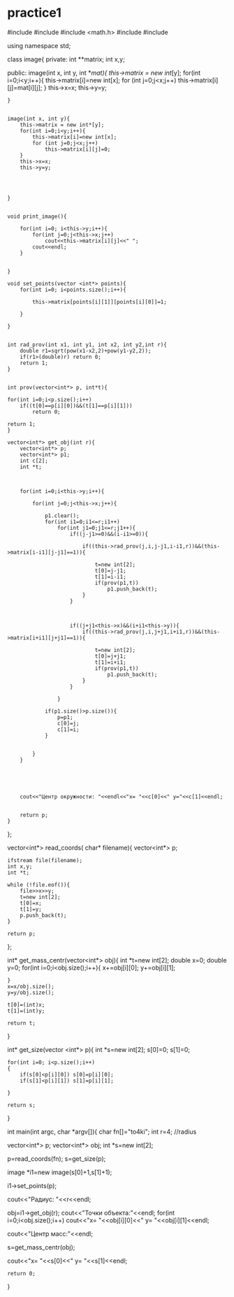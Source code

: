 # practice1
#include <cstdio>
#include <iostream>
#include <math.h>
#include <fstream>
#include <vector>

using namespace std;

class image{
private:
	int **matrix;
	int x,y;

public:
	image(int x, int y, int **mat){
		this->matrix = new int*[y];
		for(int i=0;i<y;i++){
			this->matrix[i]=new int[x];
			for (int j=0;j<x;j++)
				this->matrix[i][j]=mat[i][j];
		}
		this->x=x;
		this->y=y;




	}


	image(int x, int y){
		this->matrix = new int*[y];
		for(int i=0;i<y;i++){
			this->matrix[i]=new int[x];
			for (int j=0;j<x;j++)
				this->matrix[i][j]=0;
		}
		this->x=x;
		this->y=y;




	}


	void print_image(){

		for(int i=0; i<this->y;i++){
			for(int j=0;j<this->x;j++)
				cout<<this->matrix[i][j]<<" ";
			cout<<endl;
		}


	}

	void set_points(vector <int*> points){
		for(int i=0; i<points.size();i++){

			this->matrix[points[i][1]][points[i][0]]=1;

		}

	}


	int rad_prov(int x1, int y1, int x2, int y2,int r){
		double r1=sqrt(pow(x1-x2,2)+pow(y1-y2,2));
		if(r1>(double)r) return 0;
		return 1;
	}


	int prov(vector<int*> p, int*t){

	for(int i=0;i<p.size();i++)
		if((t[0]==p[i][0])&&(t[1]==p[i][1]))
			return 0;

	return 1;
	}

	vector<int*> get_obj(int r){
		vector<int*> p;
		vector<int*> p1;
		int c[2];
		int *t;
		
		

		for(int i=0;i<this->y;i++){

			for(int j=0;j<this->x;j++){
				
				p1.clear();
				for(int i1=0;i1<=r;i1++)
					for(int j1=0;j1<=r;j1++){
						if((j-j1>=0)&&(i-i1>=0)){
							
							if((this->rad_prov(j,i,j-j1,i-i1,r))&&(this->matrix[i-i1][j-j1]==1)){
								
								t=new int[2];
								t[0]=j-j1;
								t[1]=i-i1;
								if(prov(p1,t))
									p1.push_back(t);
							}
						}



						if((j+j1<this->x)&&(i+i1<this->y)){
							if((this->rad_prov(j,i,j+j1,i+i1,r))&&(this->matrix[i+i1][j+j1]==1)){
								
								t=new int[2];
								t[0]=j+j1;
								t[1]=i+i1;
								if(prov(p1,t))
									p1.push_back(t);
							}
						}
						
					}

				if(p1.size()>p.size()){
					p=p1;
					c[0]=j;
					c[1]=i;
				}


			}
		}





		cout<<"Центр окружности: "<<endl<<"x= "<<c[0]<<" y="<<c[1]<<endl;


		return p;
	}

};

vector<int*> read_coords( char* filename){
	vector<int*> p;
	
	
	ifstream file(filename);
	int x,y;
	int *t;
	
	while (!file.eof()){
		file>>x>>y;
		t=new int[2];
		t[0]=x;
		t[1]=y;
		p.push_back(t);
	}
	
	return p;
};

int* get_mass_centr(vector<int*> obj){
	int *t=new int[2];
	double x=0;
	double y=0;
	for(int i=0;i<obj.size();i++){
		x+=obj[i][0];
		y+=obj[i][1];

	}
	x=x/obj.size();
	y=y/obj.size();

	t[0]=(int)x;
	t[1]=(int)y;

	return t;
}


int* get_size(vector <int*> p){
	int *s=new int[2];
	s[0]=0;
	s[1]=0;

	for(int i=0; i<p.size();i++)
	{
		if(s[0]<p[i][0]) s[0]=p[i][0];
		if(s[1]<p[i][1]) s[1]=p[i][1];

	}

	return s;
}


int main(int argc, char *argv[]){
char fn[]="to4ki";
int r=4; //radius

vector<int*> p;
vector<int*> obj;
int *s=new int[2];


p=read_coords(fn);
s=get_size(p);

image *i1=new image(s[0]+1,s[1]+1);

i1->set_points(p);

cout<<"Радиус: "<<r<<endl;

obj=i1->get_obj(r);
cout<<"Точки объекта:"<<endl;
for(int i=0;i<obj.size();i++)
	cout<<"x= "<<obj[i][0]<<" y= "<<obj[i][1]<<endl;

cout<<"Центр масс:"<<endl;

s=get_mass_centr(obj);

cout<<"x= "<<s[0]<<" y= "<<s[1]<<endl;

	return 0;
}
